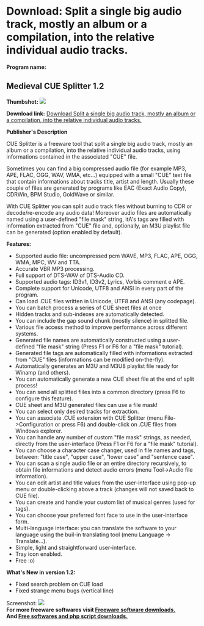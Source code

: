 # Download: Split a single big audio track, mostly an album or a compilation, into the relative individual audio tracks.

**Program name:**

## Medieval CUE Splitter 1.2

  
**Thumbshot:** ![](http://www.freewarefiles.com/screenshot/medievalcuesplit_md.gif)   
  
**Download link:** [Download Split a single big audio track, mostly an album or a compilation, into the relative individual audio tracks.](http://freesoftwares.boysofts.com/Medieval-CUE-Splitter_program_32659.html)  
  


**Publisher's Description**  
  


CUE Splitter is a freeware tool that split a single big audio track, mostly an album or a compilation, into the relative individual audio tracks, using informations contained in the associated "CUE" file. 

Sometimes you can find a big compressed audio file (for example MP3, APE, FLAC, OGG, WAV, WMA, etc...) equipped with a small "CUE" text file that contain informations about tracks title, artist and length. Usually these couple of files are generated by programs like EAC (Exact Audio Copy), CDRWin, BPM Studio, GoldWave or similar. 

With CUE Splitter you can split audio track files without burning to CDR or decode/re-encode any audio data! Moreover audio files are automatically named using a user-defined "file mask" string, itA's tags are filled with information extracted from "CUE" file and, optionally, an M3U playlist file can be generated (option enabled by default). 

**Features:**

  * Supported audio file: uncompressed pcm WAVE, MP3, FLAC, APE, OGG, WMA, MPC, WV and TTA. 
  * Accurate VBR MP3 processing. 
  * Full support of DTS-WAV of DTS-Audio CD. 
  * Supported audio tags: ID3v1, ID3v2, Lyrics, Vorbis comment e APE. 
  * Complete support for Unicode, UTF8 and ANSI in every part of the program. 
  * Can load .CUE files written in Unicode, UTF8 and ANSI (any codepage). 
  * You can batch process a series of CUE sheet files at once 
  * Hidden tracks and sub-indexes are automatically detected. 
  * You can include the gap sound chunk (mostly silence) in splitted file. 
  * Various file access method to improve performance across different systems. 
  * Generated file names are automatically constructed using a user-defined "file mask" string (Press F1 or F6 for a "file mask" tutorial). 
  * Generated file tags are automatically filled with informations extracted from "CUE" files (informations can be modified on-the-fly). 
  * Automatically generates an M3U and M3U8 playlist file ready for Winamp (and others). 
  * You can automatically generate a new CUE sheet file at the end of split process! 
  * You can send all splitted fiiles into a common directory (press F6 to configure this feature). 
  * CUE sheet and M3U generated files can use a file mask! 
  * You can select only desired tracks for extraction. 
  * You can associate .CUE extension with CUE Splitter (menu File->Configuration or press F6) and double-click on .CUE files from Windows explorer. 
  * You can handle any number of custom "file mask" strings, as needed, directly from the user-interface (Press F1 or F6 for a "file mask" tutorial). 
  * You can choose a character case changer, used in file names and tags, between: "title case", "upper case", "lower case" and "sentence case". 
  * You can scan a single audio file or an entire directory recursively, to obtain file informations and detect audio errors (menu Tool->Audio file information). 
  * You can edit artist and title values from the user-interface using pop-up menu or double-clicking above a track (changes will not saved back to CUE file). 
  * You can create and handle your custom list of musical genres (used for tags). 
  * You can choose your preferred font face to use in the user-interface form. 
  * Multi-language interface: you can translate the software to your language using the buil-in translating tool (menu Language -> Translate...). 
  * Simple, light and straightforward user-interface. 
  * Tray icon enabled. 
  * Free :o) 

**What's New in version 1.2:**

  * Fixed search problem on CUE load 
  * Fixed strange menu bugs (vertical line) 

  
  
Screenshot: ![](http://www.freewarefiles.com/screenshot/medievalcuesplit.gif)   
**For more freeware softwares visit [Freeware software downloads.](http://freesoftwares.boysofts.com/)**   
**And [Free softwares and php script downloads.](http://www.boysofts.com/)**
